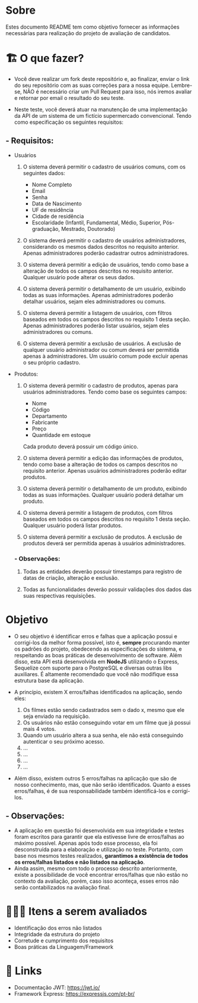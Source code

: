 # Sobre

Estes documento README tem como objetivo fornecer as informações necessárias para realização do projeto de avaliação de candidatos.

# 🏗 O que fazer?

- Você deve realizar um fork deste repositório e, ao finalizar, enviar o link do seu repositório com as suas correções para a nossa equipe. Lembre-se, NÃO é necessário criar um Pull Request para isso, nós iremos avaliar e retornar por email o resultado do seu teste.

- Neste teste, você deverá atuar na manutenção de uma implementação da API de um sistema de um fictício supermercado convencional. Tendo como especificação os seguintes requisitos:

## - Requisitos:

- Usuários

  1. O sistema deverá permitir o cadastro de usuários comuns, com os seguintes dados:

     - Nome Completo
     - Email
     - Senha
     - Data de Nascimento
     - UF de residência
     - Cidade de residência
     - Escolaridade (Infantil, Fundamental, Médio, Superior, Pós-graduação, Mestrado, Doutorado)

  2. O sistema deverá permitir o cadastro de usuários administradores, considerando os mesmos dados descritos no requisito anterior. Apenas administradores poderão cadastrar outros administradores.

  3. O sistema deverá permitir a edição de usuários, tendo como base a alteração de todos os campos descritos no requisito anterior. Qualquer usuário pode alterar os seus dados.

  4. O sistema deverá permitir o detalhamento de um usuário, exibindo todas as suas informações. Apenas administradores poderão detalhar usuários, sejam eles administradores ou comuns.

  5. O sistema deverá permitir a listagem de usuários, com filtros baseados em todos os campos descritos no requisito 1 desta seção. Apenas administradores poderão listar usuários, sejam eles administradores ou comuns.

  6. O sistema deverá permitir a exclusão de usuários. A exclusão de qualquer usuário administrador ou comum deverá ser permitida apenas à administradores. Um usuário comum pode excluir apenas o seu próprio cadastro.

- Produtos:

  1. O sistema deverá permitir o cadastro de produtos, apenas para usuários administradores. Tendo como base os seguintes campos:

     - Nome
     - Código
     - Departamento
     - Fabricante
     - Preço
     - Quantidade em estoque

     Cada produto deverá possuir um código único.

  2. O sistema deverá permitir a edição das informações de produtos, tendo como base a alteração de todos os campos descritos no requisito anterior. Apenas usuários administradores poderão editar produtos.

  3. O sistema deverá permitir o detalhamento de um produto, exibindo todas as suas informações. Qualquer usuário poderá detalhar um produto.

  4. O sistema deverá permitir a listagem de produtos, com filtros baseados em todos os campos descritos no requisito 1 desta seção. Qualquer usuário poderá listar produtos.

  5. O sistema deverá permitir a exclusão de produtos. A exclusão de produtos deverá ser permitida apenas à usuários administradores.

  ### - Observações:

  1. Todas as entidades deverão possuir timestamps para registro de datas de criação, alteração e exclusão.

  2. Todas as funcionalidades deverão possuir validações dos dados das suas respectivas requisições.

# Objetivo

- O seu objetivo é identificar erros e falhas que a aplicação possui e corrigí-los da melhor forma possível, isto é, **sempre** procurando manter os padrões do projeto, obedecendo as especificações do sistema, e respeitando as boas práticas de desenvolvimento de software. Além disso, esta API está desenvolvida em **NodeJS** utilizando o Express, Sequelize com suporte para o PostgreSQL e diversas outras libs auxiliares. É altamente recomendado que você não modifique essa estrutura base da aplicação.

- A princípio, existem X erros/falhas identificados na aplicação, sendo eles:

  1. Os filmes estão sendo cadastrados sem o dado x, mesmo que ele seja enviado na requisição.
  2. Os usuários não estão conseguindo votar em um filme que já possui mais 4 votos.
  3. Quando um usuário altera a sua senha, ele não está conseguindo autenticar o seu próximo acesso.
  4. ...
  5. ...
  6. ...
  7. ...

- Além disso, existem outros 5 erros/falhas na aplicação que são de nosso conhecimento, mas, que não serão identificados. Quanto a esses erros/falhas, é de sua responsabilidade também identificá-los e corrigí-los.

## - Observações:

- A aplicação em questão foi desenvolvida em sua integridade e testes foram escritos para garantir que ela estivesse livre de erros/falhas ao máximo possível. Apenas após todo esse processo, ela foi desconstruída para a elaboração e utilização no teste. Portanto, com base nos mesmos testes realizados, **garantimos a existência de todos os erros/falhas listados e não listados na aplicação**.
- Ainda assim, mesmo com todo o processo descrito anteriormente, existe a possibilidade de você encontrar erros/falhas que não estão no contexto da avaliação, porém, caso isso aconteça, esses erros não serão contabilizados na avaliação final.

# 🕵🏻‍♂️ Itens a serem avaliados

- Identificação dos erros não listados
- Integridade da estrutura do projeto
- Corretude e cumprimento dos requisitos
- Boas práticas da Linguagem/Framework

# 🔗 Links

- Documentação JWT: https://jwt.io/
- Framework Express: https://expressjs.com/pt-br/
